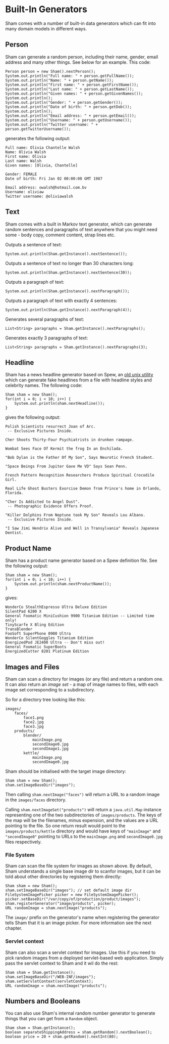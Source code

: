 # Built-In Generators

Sham comes with a number of built-in data generators which can fit into many
domain models in different ways.

## Person

Sham can generate a random person, including their name, gender, email address
and many other things. See below for an example. This code:

    Person person = new Sham().nextPerson();
    System.out.println("Full name: " + person.getFullName());
    System.out.println("Name: " + person.getName());
    System.out.println("First name: " + person.getFirstName());
    System.out.println("Last name: " + person.getLastName());
    System.out.println("Given names: " + person.getGivenNames());
    System.out.println();
    System.out.println("Gender: " + person.getGender());
    System.out.println("Date of birth: " + person.getDob());
    System.out.println();
    System.out.println("Email address: " + person.getEmail());
    System.out.println("Username: " + person.getUsername());
    System.out.println("Twitter username: " + person.getTwitterUsername());

generates the following output:

    Full name: Olivia Chantelle Walsh
    Name: Olivia Walsh
    First name: Olivia
    Last name: Walsh
    Given names: [Olivia, Chantelle]

    Gender: FEMALE
    Date of birth: Fri Jan 02 00:00:00 GMT 1987

    Email address: owalsh@hotmail.com.bv
    Username: oliviaw
    Twitter username: @oliviawalsh

## Text

Sham comes with a built in Markov text generator, which can generate random
sentences and paragraphs of text anywhere that you might need some -
body copy, comment content, strap lines etc.

Outputs a sentence of text:

    System.out.println(Sham.getInstance().nextSentence());

Outputs a sentence of text no longer than 30 characters long:

    System.out.println(Sham.getInstance().nextSentence(30));

Outputs a paragraph of text:

    System.out.println(Sham.getInstance().nextParagraph());

Outputs a paragraph of text with exactly 4 sentences:

    System.out.println(Sham.getInstance().nextParagraph(4));

Generates several paragraphs of text:

    List<String> paragraphs = Sham.getInstance().nextParagraphs();

Generates exactly 3 paragraphs of text:

    List<String> paragraphs = Sham.getInstance().nextParagraphs(3);


## Headline

Sham has a news headline generator based on Spew, an
[old unix utility](http://groups.google.com/group/alt.sources/browse_thread/thread/f96fb816ec77303e)
which can generate fake headlines from a file with headline styles and celebrity
names. The following code:

    Sham sham = new Sham();
    for(int i = 0; i < 10; i++) {
        System.out.println(sham.nextHeadline());
    }

gives the following output:

    Polish Scientists resurrect Joan of Arc.
     -- Exclusive Pictures Inside.

    Cher Shoots Thirty-Four Psychiatrists in drunken rampage.

    Wombat Sees Face Of Kermit the frog In an Enchilada.

    "Bob Dylan is the Father Of My Son", Says Neurotic French Student.

    "Space Beings From Jupiter Gave Me VD" Says Sean Penn.

    French Pattern Recognition Researchers Produce Spiritual Crocodile Girl.

    Real Life Ghost Busters Exorcise Demon from Prince's home in Orlando, Florida.

    "Cher Is Addicted to Angel Dust".
     -- Photographic Evidence Offers Proof.

    "Killer Dolphins From Neptune took My Son" Reveals Lou Albano.
     -- Exclusive Pictures Inside.

    "I Saw Jimi Hendrix Alive and Well in Transylvania" Reveals Japanese Dentist.

## Product Name

Sham has a product name generator based on a Spew definition file. See the
following output:

    Sham sham = new Sham();
    for(int i = 0; i < 10; i++) {
        System.out.println(sham.nextProductName());
    }

gives:

    WonderCo StealthEspresso Ultra Deluxe Edition
    SilentPad 6200 X
    General Foomatic MiniCushion 9900 Titanium Edition -- Limited time only!
    TinyScarfe X Bling Edition
    TransBlender
    FooSoft SuperPhone 0900 Ultra
    WonderCo SilentGoggles Titanium Edition
    EnergizedPod JE2400 Ultra -- Don't miss out!
    General Foomatic SuperBoots
    EnergizedCutter 8201 Platinum Edition

## Images and Files

Sham can scan a directory for images (or any file) and return a random one.
It can also return an *image set* - a map of image names to files, with each
image set corresponding to a subdirectory.

So for a directory tree looking like this:

    images/
        faces/
            face1.png
            face2.jpg
            face3.jpg
        products/
            blender/
                mainImage.png
                secondImage0.jpg
                secondImage1.jpg
            kettle/
                mainImage.png
                secondImage0.jpg

Sham should be initialised with the target image directory:

    Sham sham = new Sham();
    sham.setImageBaseDir("images");

Then calling `sham.nextImage("faces")` will return a URL to a random image in
the `images/faces` directory.

Calling `sham.nextImageSet("products")` will return a `java.util.Map` instance
representing one of the two subdirectories of `images/products`. The keys of
the map will be the filenames, minus expension, and the values are a URL
pointing to the file. So one return result would point to the
`images/products/kettle` directory and would have keys of `"mainImage"` and
`"secondImage0"` pointing to URLs to the `mainImage.png` and `secondImage0.jpg`
 files respectively.

### File System

Sham can scan the file system for images as shown above. By default, Sham
understands a single base image dir to scanfor images, but it can be told
about other directories by registering them directly:

    Sham sham = new Sham();
    sham.setImageBaseDir("images"); // set default image dir
    FileSystemImagePicker picker = new FileSystemImagePicker();
    picker.setBaseDir("/var/copy/of/production/product/images");
    sham.registerGenerator("image/products", picker);
    URL randomImage = sham.nextImage("products");

The `image/` prefix on the generator's name when registering the generator
tells Sham that it is an image picker. For more information see the next
chapter.

### Servlet context

Sham can also scan a servlet context for images. Use this if you need to pick
random images from a deployed servlet-based web application. Simply pass the
servlet context to Sham and it wil do the rest:

    Sham sham = Sham.getInstance();
    sham.setImageBaseDir("/WEB-INF/images");
    sham.setServletContext(servletContext);
    URL randomImage = sham.nextImage("products");


## Numbers and Booleans

You can also use Sham's internal random number generator to generate things
that you can get from a `Random` object.

    Sham sham = Sham.getInstance();
    boolean separateShippingAddress = sham.getRandom().nextBoolean();
    boolean price = 20 + sham.getRandom().nextInt(80);

